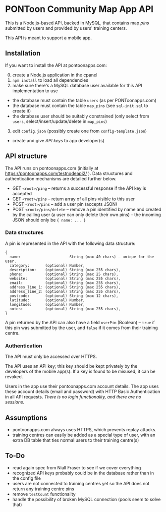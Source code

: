 # PONToon Community Map App API

This is a Node.js-based API, backed in MySQL, that contains map _pins_ submitted by users and provided by users' training centers.

This API is meant to support a mobile app.

## Installation

If you want to install the API at pontoonapps.com:

0. create a Node.js application in the cpanel
1. `npm install` to load all dependencies
2. make sure there's a MySQL database user available for this API implementation to use
  * the database must contain the table `users` (as per PONToonapps.com)
  * the database must contain the table `map_pins` (see `sql-init.sql` to create it)
  * the database user should be suitably constrained (only select from `users`, select/insert/update/delete in `map_pins`)
3. edit `config.json` (possibly create one from `config-template.json`)
  * create and give _API keys_ to app developer(s)


## API structure

The API runs on pontoonapps.com (initially at https://pontoonapps.com/testnodeapi2/ ). Data structures and authentication mechanisms are detailed further below.

* GET `<root>/ping` – returns a successful response if the API key is accepted
* GET `<root>/pins` – return array of all pins visible to this user
* POST `<root>/pins` – add a user pin (accepts JSON)
* POST `<root>/pins/delete` – remove a pin identified by name and created by the calling user (a user can only delete their own pins) – the incoming JSON should only be `{ name: ... }`

### Data structures

A pin is represented in the API with the following data structure:
```
{
  name:                      String (max 40 chars) – unique for the user,
  category:       (optional) Number,
  description:    (optional) String (max 255 chars),
  phone:          (optional) String (max 25 chars),
  website:        (optional) String (max 255 chars),
  email:          (optional) String (max 255 chars),
  address_line_1: (optional) String (max 255 chars),
  address_line_2: (optional) String (max 255 chars),
  postcode:       (optional) String (max 12 chars),
  latitude:       (optional) Number,
  longitude:      (optional) Number,
  notes:          (optional) String (max 255 chars),
}
```

A pin returned by the API can also have a field `userPin` (Boolean) – `true` if this pin was submitted by the user, and `false` if it comes from their training centre.


### Authentication

The API must only be accessed over HTTPS.

The API uses an API key; this key should be kept privately by the developers of the mobile app(s). If a key is found to be misused, it can be revoked.

Users in the app use their pontoonapps.com account details. The app uses these account details (email and password) with HTTP Basic Authentication in all API requests. _There is no login functionality, and there are no sessions._




## Assumptions

* pontoonapps.com always uses HTTPS, which prevents replay attacks.
* training centres can easily be added as a special type of user, with an extra DB table that ties normal users to their training centre(s)

## To-Do

* read again spec from Niall Fraser to see if we cover everything
* recognized API keys probably could be in the database rather than in the config file
* users are not connected to training centres yet so the API does not return any training centre pins
* remove `testCount` functionality
* handle the possibility of broken MySQL connection (pools seem to solve that)
